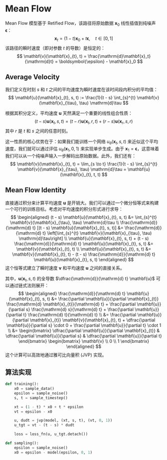 # Mean Flow

Mean Flow 模型基于 Retified Flow，该路径将原始数据 $\mathbf{x}_0$ 线性插值到纯噪声 $\boldsymbol{\epsilon}$：
$$
\mathbf{x}_{t} = (1 - t) \mathbf{x}_{0} + t \boldsymbol{\epsilon}, \quad t \in [0, 1]
$$
该路径的瞬时速度（即对参数 $t$ 的导数）是恒定的：
$$
\mathbf{v}(\mathbf{x}_{t}, t) = \frac{\mathrm{d}\mathbf{x}_t}{\mathrm{d}t} = \boldsymbol{\epsilon} - \mathbf{x}_0
$$

## Average Velocity

我们定义在时刻 $s$ 和 $t$ 之间的平均速度为瞬时速度在该时间段内积分的平均值：
$$
\mathbf{u}(\mathbf{x}_{t}, s, t) := \frac{1}{t - s} \int_{s}^{t} \mathbf{v}(\mathbf{x}_{\tau}, \tau) \mathrm{d}\tau
$$

根据其积分定义，平均速度 $\mathbf{u}$ 天然满足一个重要的线性组合性质：
$$
(t - s) \mathbf{u}(\mathbf{x}_{t}, s, t) = (t - r) \mathbf{u}(\mathbf{x}_{t}, r, t) + (r - s) \mathbf{u}(\mathbf{x}_{r}, s, r)
$$
其中 $r$ 是 $t$ 和 $s$ 之间的任意时刻。

这一性质的核心优势在于：如果我们能训练一个网络 $u_{\theta}(\mathbf{x}_{t}, s, t)$ 来近似这个平均速度，我们就可以通过评估 $u_{\theta}(\mathbf{x}_{1}, 0, 1)$ 来实现单步生成。由于 $\mathbf{x}_1 = \boldsymbol{\epsilon}$，这意味着我们可以从一个纯噪声输入一步解码出原始数据。此外，我们还有：
$$
\mathbf{v}(\mathbf{x}_{t}, t) = \lim_{s \to t} \frac{1}{t - s} \int_{s}^{t} \mathbf{v}(\mathbf{x}_{\tau}, \tau) \mathrm{d}\tau = \mathbf{u}(\mathbf{x}_{t}, t, t)
$$

## Mean Flow Identity

直接通过积分来计算平均速度 $\mathbf{u}$ 是开销大。我们可以通过一个微分恒等式来构建一个可行的训练目标。考虑对平均速度的积分形式进行求导：
$$
\begin{aligned}
(t - s) \mathbf{u}(\mathbf{x}_{t}, s, t) &= \int_{s}^{t} \mathbf{v}(\mathbf{x}_{\tau}, \tau) \mathrm{d}\tau \\
\frac{\mathrm{d}}{\mathrm{d} t} [(t - s) \mathbf{u}(\mathbf{x}_{t}, s, t)] &= \frac{\mathrm{d}}{\mathrm{d} t} \left[\int_{s}^{t} \mathbf{v}(\mathbf{x}_{\tau}, \tau) \mathrm{d}\tau\right] \\
\mathbf{u}(\mathbf{x}_{t}, s, t) + (t - s) \frac{\mathrm{d}}{\mathrm{d} t} \mathbf{u}(\mathbf{x}_{t}, s, t) &= \mathbf{v}(\mathbf{x}_{t}, t) \\
\mathbf{u}(\mathbf{x}_{t}, s, t) &= \mathbf{v}(\mathbf{x}_{t}, t) - (t - s) \frac{\mathrm{d}}{\mathrm{d} t} \mathbf{u}(\mathbf{x}_{t}, s, t)
\end{aligned}
$$
这个恒等式建立了瞬时速度 $\mathbf{v}$ 和平均速度 $\mathbf{u}$ 之间的直接关系。

其中，$\mathbf{u}(\mathbf{x}_{t}, s, t)$ 的全导数 $\dfrac{\mathrm{d}}{\mathrm{d} t} \mathbf{u}$ 可以通过链式法则展开：
$$
\begin{aligned}
\frac{\mathrm{d}}{\mathrm{d} t} \mathbf{u}(\mathbf{x}_{t}, s, t) &= \frac{\partial \mathbf{u}}{\partial \mathbf{x}_{t}} \frac{\mathrm{d} \mathbf{x}_{t}}{\mathrm{d} t} + \frac{\partial \mathbf{u}}{\partial s} \frac{\mathrm{d} s}{\mathrm{d} t} + \frac{\partial \mathbf{u}}{\partial t} \frac{\mathrm{d} t}{\mathrm{d} t} \\
&= \frac{\partial \mathbf{u}}{\partial \mathbf{x}_{t}} \mathbf{v}(\mathbf{x}_{t}, t) + \dfrac{\partial \mathbf{u}}{\partial s} \cdot 0 + \frac{\partial \mathbf{u}}{\partial t} \cdot 1 \\
&=
\begin{bmatrix}
\dfrac{\partial \mathbf{u}}{\partial \mathbf{x}_{t}} & \dfrac{\partial \mathbf{u}}{\partial s} & \dfrac{\partial \mathbf{u}}{\partial t}
\end{bmatrix}
\begin{bmatrix}
\mathbf{v} \\ 0 \\ 1
\end{bmatrix}
\end{aligned}
$$
这个计算可以高效地通过雅可比向量积 (JVP) 实现。

## 算法实现

```python
def training():
    x0 = sample_data()
    epsilon = sample_noise()
    s, t = sample_timestep()

    xt = (1 - t) * x0 + t * epsilon
    vt = epsilon - x0

    u, dudt = jvp(model, (xt, s, t), (vt, 0, 1))
    u_tgt = vt - (t - s) * dudt

    loss = loss_fn(u, u_tgt.detach())

def sampling():
    epsilon = sample_noise()
    x0 = epsilon - model(epsilon, 0, 1)
```
